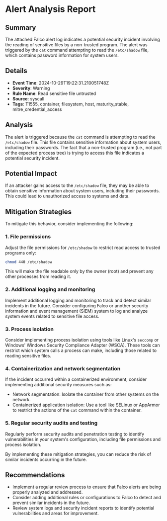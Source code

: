 **Alert Analysis Report**
==========================

**Summary**
-----------

The attached Falco alert log indicates a potential security incident involving the reading of sensitive files by a non-trusted program. The alert was triggered by the `cat` command attempting to read the `/etc/shadow` file, which contains password information for system users.

**Details**
------------

*   **Event Time**: 2024-10-29T19:22:31.210051748Z
*   **Severity**: Warning
*   **Rule Name**: Read sensitive file untrusted
*   **Source**: syscall
*   **Tags**: T1555, container, filesystem, host, maturity_stable, mitre_credential_access

**Analysis**
-------------

The alert is triggered because the `cat` command is attempting to read the `/etc/shadow` file. This file contains sensitive information about system users, including their passwords. The fact that a non-trusted program (i.e., not part of the expected process tree) is trying to access this file indicates a potential security incident.

**Potential Impact**
---------------------

If an attacker gains access to the `/etc/shadow` file, they may be able to obtain sensitive information about system users, including their passwords. This could lead to unauthorized access to systems and data.

**Mitigation Strategies**
-------------------------

To mitigate this behavior, consider implementing the following:

### 1. File permissions

Adjust the file permissions for `/etc/shadow` to restrict read access to trusted programs only:
```bash
chmod 440 /etc/shadow
```
This will make the file readable only by the owner (root) and prevent any other processes from reading it.

### 2. Additional logging and monitoring

Implement additional logging and monitoring to track and detect similar incidents in the future. Consider configuring Falco or another security information and event management (SIEM) system to log and analyze system events related to sensitive file access.

### 3. Process isolation

Consider implementing process isolation using tools like Linux's `seccomp` or Windows' Windows Security Compliance Adapter (WSCA). These tools can restrict which system calls a process can make, including those related to reading sensitive files.

### 4. Containerization and network segmentation

If the incident occurred within a containerized environment, consider implementing additional security measures such as:

*   Network segmentation: Isolate the container from other systems on the network.
*   Containerized application isolation: Use a tool like SELinux or AppArmor to restrict the actions of the `cat` command within the container.

### 5. Regular security audits and testing

Regularly perform security audits and penetration testing to identify vulnerabilities in your system's configuration, including file permissions and process isolation.

By implementing these mitigation strategies, you can reduce the risk of similar incidents occurring in the future.

**Recommendations**
--------------------

*   Implement a regular review process to ensure that Falco alerts are being properly analyzed and addressed.
*   Consider adding additional rules or configurations to Falco to detect and prevent similar incidents in the future.
*   Review system logs and security incident reports to identify potential vulnerabilities and areas for improvement.